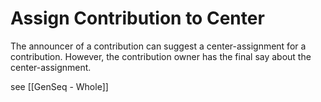 # Assign Contribution to Center
The announcer of a contribution can suggest a center-assignment for a contribution. However, the contribution owner has the final say about the center-assignment.

see [[GenSeq - Whole]]